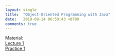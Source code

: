 ```yaml
---
layout: single
title:  "Object-Oriented Programming with Java"
date:   2019-09-14 06:59:43 +0700
comments: true
---
```


Material:  
[Lecture 1][lecture1]  
[Practice 1][practice1]    

[lecture1]: /courses/oopjava/lecture1.pptx
[practice1]: /courses/oopjava/practice1.pptx